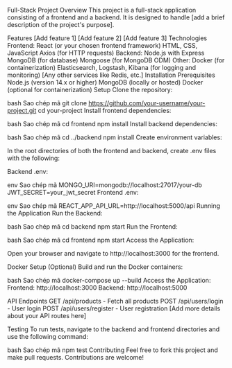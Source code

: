﻿Full-Stack Project
Overview
This project is a full-stack application consisting of a frontend and a backend. It is designed to handle [add a brief description of the project's purpose].

Features
[Add feature 1]
[Add feature 2]
[Add feature 3]
Technologies
Frontend:
React (or your chosen frontend framework)
HTML, CSS, JavaScript
Axios (for HTTP requests)
Backend:
Node.js with Express
MongoDB (for database)
Mongoose (for MongoDB ODM)
Other:
Docker (for containerization)
Elasticsearch, Logstash, Kibana (for logging and monitoring)
[Any other services like Redis, etc.]
Installation
Prerequisites
Node.js (version 14.x or higher)
MongoDB (locally or hosted)
Docker (optional for containerization)
Setup
Clone the repository:

bash
Sao chép mã
git clone https://github.com/your-username/your-project.git
cd your-project
Install frontend dependencies:

bash
Sao chép mã
cd frontend
npm install
Install backend dependencies:

bash
Sao chép mã
cd ../backend
npm install
Create environment variables:

In the root directories of both the frontend and backend, create .env files with the following:

Backend .env:

env
Sao chép mã
MONGO_URI=mongodb://localhost:27017/your-db
JWT_SECRET=your_jwt_secret
Frontend .env:

env
Sao chép mã
REACT_APP_API_URL=http://localhost:5000/api
Running the Application
Run the Backend:

bash
Sao chép mã
cd backend
npm start
Run the Frontend:

bash
Sao chép mã
cd frontend
npm start
Access the Application:

Open your browser and navigate to http://localhost:3000 for the frontend.

Docker Setup (Optional)
Build and run the Docker containers:

bash
Sao chép mã
docker-compose up --build
Access the Application:
Frontend: http://localhost:3000
Backend: http://localhost:5000

API Endpoints
GET /api/products - Fetch all products
POST /api/users/login - User login
POST /api/users/register - User registration
[Add more details about your API routes here]

Testing
To run tests, navigate to the backend and frontend directories and use the following command:

bash
Sao chép mã
npm test
Contributing
Feel free to fork this project and make pull requests. Contributions are welcome!
